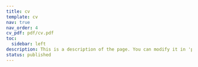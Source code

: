 ```yaml
---
title: cv 
template: cv
nav: true
nav_order: 4
cv_pdf: pdf/cv.pdf
toc:
  sidebar: left 
description: This is a description of the page. You can modify it in 'pages/_cv.md'. You can also change or remove the top pdf download button.
status: published
---
```

